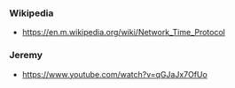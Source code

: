 ### Wikipedia
- https://en.m.wikipedia.org/wiki/Network_Time_Protocol

### Jeremy
- https://www.youtube.com/watch?v=qGJaJx7OfUo
